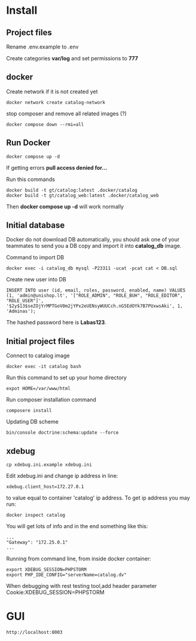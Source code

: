 # Install

## Project files

Rename .env.example to .env

Create categories **var/log** and set permissions to **777**

## docker

Create network if it is not created yet

    docker network create catalog-network


stop composer and remove all related images (?)

    docker compose down --rmi=all

## Run Docker

    docker compose up -d

If getting errors **pull access denied for...**

Run this commands

    docker build -t gt/catalog:latest .docker/catalog
    docker build -t gt/catalog_web:latest .docker/catalog_web

Then **docker compose up -d** will work normally

## Initial database

Docker do not download DB automatically, you should ask one of your teammates to send you a DB copy and import it into **catalog_db** image.

Command to import DB
    
    docker exec -i catalog_db mysql -P23311 -ucat -pcat cat < DB.sql

Create new user into DB

    INSERT INTO user (id, email, roles, password, enabled, name) VALUES (1, 'admin@unishop.lt', '["ROLE_ADMIN", "ROLE_BUH", "ROLE_EDITOR", "ROLE_USER"]', '$2y$13$seZOjYrMPTGoV0m2jYPx2eUENsyWUUCch.nG5EdOYk7B7PUxwsAki', 1, 'Adminas');

The hashed password here is **Labas123**.

## Initial project files

Connect to catalog image

    docker exec -it catalog bash

Run this command to set up your home directory

    expot HOME=/var/www/html

Run composer installation command

    composere install

Updating DB scheme

    bin/console doctrine:schema:update --force

## xdebug

    cp xdebug.ini.example xdebug.ini

Edit xdebug.ini and change ip address in line:

    xdebug.client_host=172.27.0.1

to value equal to container 'catalog' ip address. To get ip address you may run:

    docker inspect catalog

You will get lots of info and in the end something like this:
    
    ...
    "Gateway": "172.25.0.1"
    ...

Running from command line, from inside docker container:

    export XDEBUG_SESSION=PHPSTORM
    export PHP_IDE_CONFIG="serverName=catalog.dv"

When debugging with rest testing tool,add header parameter Cookie:XDEBUG_SESSION=PHPSTORM

# GUI

    http://localhost:8003


    